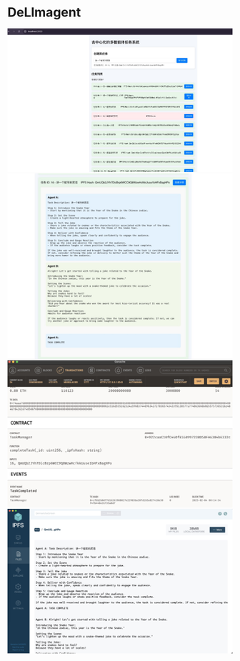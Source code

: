 # DeLlmagent

![项目示意图](images/system1.jpg)
![项目示意图](images/system2.jpg)
![区块链](images/ganache.jpg)
![IPFS](images/ipfs.jpg)